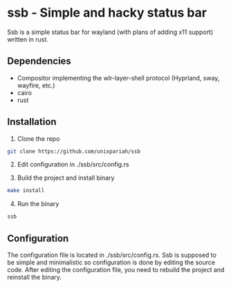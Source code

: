 # ssb - Simple and hacky status bar

Ssb is a simple status bar for wayland (with plans of adding x11 support) written in rust.

## Dependencies

- Compositor implementing the wlr-layer-shell protocol (Hyprland, sway, wayfire, etc.)
- cairo
- rust

## Installation

1. Clone the repo

```sh
git clone https://github.com/unixpariah/ssb
```

2. Edit configuration in ./ssb/src/config.rs

3. Build the project and install binary

```sh
make install
```

4. Run the binary

```sh
ssb
```

## Configuration

The configuration file is located in ./ssb/src/config.rs. Ssb is supposed to be simple and minimalistic so configuration is done by editing the source code.
After editing the configuration file, you need to rebuild the project and reinstall the binary.
